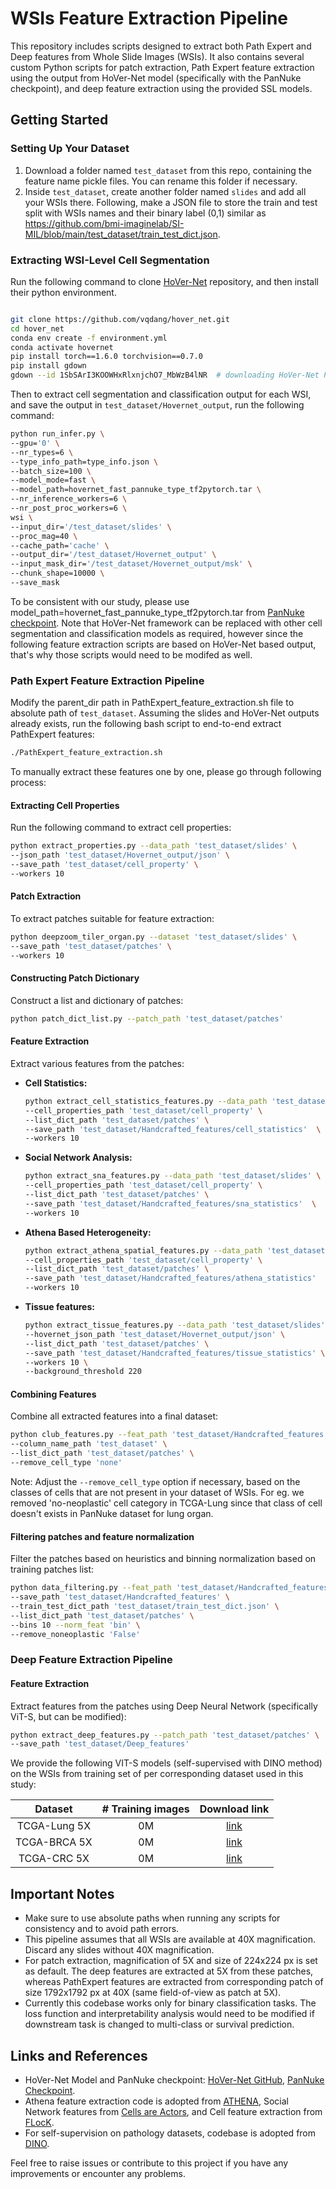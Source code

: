 # WSIs Feature Extraction Pipeline

This repository includes scripts designed to extract both Path Expert and Deep features from Whole Slide Images (WSIs). It also contains several custom Python scripts for patch extraction, Path Expert feature extraction using the output from HoVer-Net model (specifically with the PanNuke checkpoint), and deep feature extraction using the provided SSL models.

## Getting Started

### Setting Up Your Dataset

1. Download a folder named `test_dataset` from this repo, containing the feature name pickle files. You can rename this folder if necessary.
2. Inside `test_dataset`, create another folder named `slides` and add all your WSIs there. Following, make a JSON file to store the train and test split with WSIs names and their binary label (0,1) similar as https://github.com/bmi-imaginelab/SI-MIL/blob/main/test_dataset/train_test_dict.json.

### Extracting WSI-Level Cell Segmentation

Run the following command to clone [HoVer-Net](https://github.com/vqdang/hover_net.git) repository, and then install their python environment. 

```bash

git clone https://github.com/vqdang/hover_net.git
cd hover_net
conda env create -f environment.yml
conda activate hovernet
pip install torch==1.6.0 torchvision==0.7.0
pip install gdown
gdown --id 1SbSArI3KOOWHxRlxnjchO7_MbWzB4lNR  # downloading HoVer-Net PanNuke checkpoint
```

Then to extract cell segmentation and classification output for each WSI, and save the output in `test_dataset/Hovernet_output`, run the following command:

```bash
python run_infer.py \
--gpu='0' \
--nr_types=6 \
--type_info_path=type_info.json \
--batch_size=100 \
--model_mode=fast \
--model_path=hovernet_fast_pannuke_type_tf2pytorch.tar \
--nr_inference_workers=6 \
--nr_post_proc_workers=6 \
wsi \
--input_dir='/test_dataset/slides' \
--proc_mag=40 \
--cache_path='cache' \
--output_dir='/test_dataset/Hovernet_output' \
--input_mask_dir='/test_dataset/Hovernet_output/msk' \
--chunk_shape=10000 \
--save_mask
```

To be consistent with our study, please use model_path=hovernet_fast_pannuke_type_tf2pytorch.tar from [PanNuke checkpoint](https://drive.google.com/file/d/1SbSArI3KOOWHxRlxnjchO7_MbWzB4lNR/view). Note that HoVer-Net framework can be replaced with other cell segmentation and classification models as required, however since the following feature extraction scripts are based on HoVer-Net based output, that's why those scripts would need to be modifed as well. 

### Path Expert Feature Extraction Pipeline

Modify the parent_dir path in PathExpert_feature_extraction.sh file to absolute path of `test_dataset`. Assuming the slides and HoVer-Net outputs already exists, run the following bash script to end-to-end extract PathExpert features:
```bash
./PathExpert_feature_extraction.sh
```

To manually extract these features one by one, please go through following process:

#### Extracting Cell Properties

Run the following command to extract cell properties:

```bash
python extract_properties.py --data_path 'test_dataset/slides' \
--json_path 'test_dataset/Hovernet_output/json' \
--save_path 'test_dataset/cell_property' \
--workers 10
```

#### Patch Extraction

To extract patches suitable for feature extraction:

```bash
python deepzoom_tiler_organ.py --dataset 'test_dataset/slides' \
--save_path 'test_dataset/patches' \
--workers 10
```

#### Constructing Patch Dictionary

Construct a list and dictionary of patches:

```bash
python patch_dict_list.py --patch_path 'test_dataset/patches'
```

#### Feature Extraction

Extract various features from the patches:

- **Cell Statistics:**

  ```bash
  python extract_cell_statistics_features.py --data_path 'test_dataset/slides' \
  --cell_properties_path 'test_dataset/cell_property' \
  --list_dict_path 'test_dataset/patches' \
  --save_path 'test_dataset/Handcrafted_features/cell_statistics'  \
  --workers 10
  ```

- **Social Network Analysis:**

  ```bash
  python extract_sna_features.py --data_path 'test_dataset/slides' \
  --cell_properties_path 'test_dataset/cell_property' \
  --list_dict_path 'test_dataset/patches' \
  --save_path 'test_dataset/Handcrafted_features/sna_statistics'  \
  --workers 10
  ```

- **Athena Based Heterogeneity:**

  ```bash
  python extract_athena_spatial_features.py --data_path 'test_dataset/slides' \
  --cell_properties_path 'test_dataset/cell_property' \
  --list_dict_path 'test_dataset/patches' \
  --save_path 'test_dataset/Handcrafted_features/athena_statistics'  \
  --workers 10
  ```

- **Tissue features:**

  ```bash
  python extract_tissue_features.py --data_path 'test_dataset/slides' \
  --hovernet_json_path 'test_dataset/Hovernet_output/json' \
  --list_dict_path 'test_dataset/patches' \
  --save_path 'test_dataset/Handcrafted_features/tissue_statistics' \
  --workers 10 \
  --background_threshold 220
  ```


#### Combining Features

Combine all extracted features into a final dataset:

```bash
python club_features.py --feat_path 'test_dataset/Handcrafted_features' \
--column_name_path 'test_dataset' \
--list_dict_path 'test_dataset/patches' \
--remove_cell_type 'none'
```

Note: Adjust the `--remove_cell_type` option if necessary, based on the classes of cells that are not present in your dataset of WSIs. For eg. we removed 'no-neoplastic' cell category in TCGA-Lung since that class of cell doesn't exists in PanNuke dataset for lung organ.

#### Filtering patches and feature normalization

Filter the patches based on heuristics and binning normalization based on training patches list:

```bash
python data_filtering.py --feat_path 'test_dataset/Handcrafted_features' \
--save_path 'test_dataset/Handcrafted_features' \
--train_test_dict_path 'test_dataset/train_test_dict.json' \
--list_dict_path 'test_dataset/patches' \
--bins 10 --norm_feat 'bin' \
--remove_noneoplastic 'False'
```

### Deep Feature Extraction Pipeline

#### Feature Extraction

Extract features from the patches using Deep Neural Network (specifically ViT-S, but can be modified):

```bash
python extract_deep_features.py --patch_path 'test_dataset/patches' \
--save_path 'test_dataset/Deep_features' 
```

We provide the following VIT-S models (self-supervised with DINO method) on the WSIs from training set of per corresponding dataset used in this study:

|  Dataset | # Training  images | Download link |
|:--------:|:------------------:|:-------------:|
| TCGA-Lung 5X |       0M       |   [link](a)            |
| TCGA-BRCA 5X |        0M      |   [link](a)            |
| TCGA-CRC 5X |        0M      |   [link](a)            |




## Important Notes

- Make sure to use absolute paths when running any scripts for consistency and to avoid path errors.
- This pipeline assumes that all WSIs are available at 40X magnification. Discard any slides without 40X magnification.
- For patch extraction, magnification of 5X and size of 224x224 px is set as default. The deep features are extracted at 5X from these patches, whereas PathExpert features are extracted from corresponding patch of size 1792x1792 px at 40X (same field-of-view as patch at 5X).
- Currently this codebase works only for binary classification tasks. The loss function and interpretability analysis would need to be modified if downstream task is changed to multi-class or survival prediction. 

## Links and References

- HoVer-Net Model and PanNuke checkpoint: [HoVer-Net GitHub](https://github.com/vqdang/hover_net), [PanNuke Checkpoint](https://drive.google.com/file/d/1SbSArI3KOOWHxRlxnjchO7_MbWzB4lNR/view).
- Athena feature extraction code is adopted from [ATHENA](https://github.com/AI4SCR/ATHENA), Social Network features from [Cells are Actors](https://arxiv.org/abs/2106.15299), and Cell feature extraction from [FLocK](https://github.com/hacylu/FLocK).
- For self-supervision on pathology datasets, codebase is adopted from [DINO](https://github.com/facebookresearch/dino).

Feel free to raise issues or contribute to this project if you have any improvements or encounter any problems.
